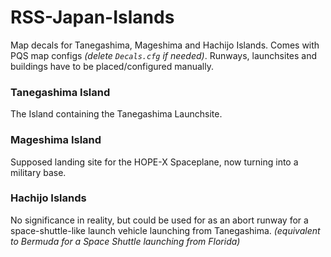 # RSS-Japan-Islands
Map decals for Tanegashima, Mageshima and Hachijo Islands. Comes with PQS map configs *(delete `Decals.cfg` if needed)*. Runways, launchsites and buildings have to be placed/configured manually.

### Tanegashima Island
The Island containing the Tanegashima Launchsite.

### Mageshima Island
Supposed landing site for the HOPE-X Spaceplane, now turning into a military base.

### Hachijo Islands
No significance in reality, but could be used for as an abort runway for a space-shuttle-like launch vehicle launching from Tanegashima. *(equivalent to Bermuda for a Space Shuttle launching from Florida)*
